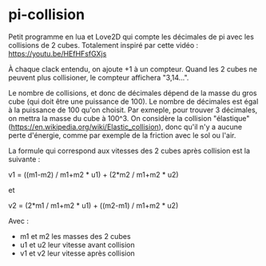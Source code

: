 # pi-collision
Petit programme en lua et Love2D qui compte les décimales de pi avec les collisions de 2 cubes. 
Totalement inspiré par cette vidéo : 
https://youtu.be/HEfHFsfGXjs

À chaque clack entendu, on ajoute +1 à un compteur.
Quand les 2 cubes ne peuvent plus collisioner, le compteur affichera "3,14...".

Le nombre de collisions, et donc de décimales dépend de la masse du gros cube (qui doit être une puissance de 100). Le nombre de décimales est égal à la puissance de 100 qu'on choisit. Par exmeple, pour trouver 3 décimales, on mettra la masse du cube à 100^3.
On considère la collision "élastique" (https://en.wikipedia.org/wiki/Elastic_collision), donc qu'il n'y a aucune perte d'énergie, comme par exemple de la friction avec le sol ou l'air.

La formule qui correspond aux vitesses des 2 cubes après collision est la suivante :

v1 = ((m1-m2) / m1+m2 * u1) + (2*m2 / m1+m2 * u2)

et 

v2 = (2*m1 / m1+m2 * u1) + ((m2-m1) / m1+m2 * u2)

Avec :
  - m1 et m2 les masses des 2 cubes
  - u1 et u2 leur vitesse avant collision
  - v1 et v2 leur vitesse après collision
